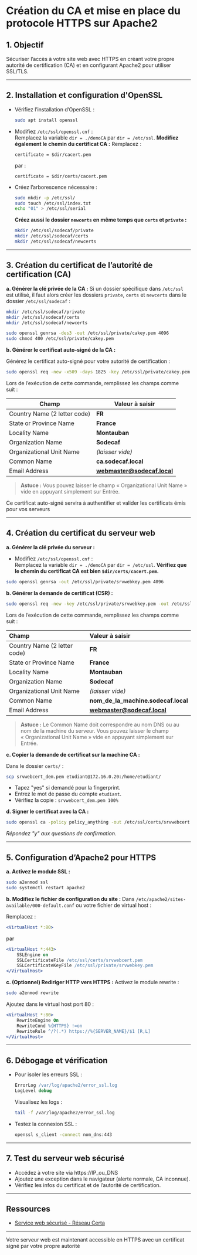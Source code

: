 # Création du CA et mise en place du protocole HTTPS sur Apache2

## 1. Objectif

Sécuriser l’accès à votre site web avec HTTPS en créant votre propre autorité de certification (CA) et en configurant Apache2 pour utiliser SSL/TLS.

---

## 2. Installation et configuration d'OpenSSL

- Vérifiez l’installation d’OpenSSL :
  ```bash
  sudo apt install openssl
  ```
- Modifiez `/etc/ssl/openssl.cnf` :  
  Remplacez la variable `dir = ./demoCA` par `dir = /etc/ssl`.
  **Modifiez également le chemin du certificat CA :**
  Remplacez :
  ```
  certificate = $dir/cacert.pem
  ```
  par :
  ```
  certificate = $dir/certs/cacert.pem
  ```

- Créez l’arborescence nécessaire :
  ```bash
  sudo mkdir -p /etc/ssl/
  sudo touch /etc/ssl/index.txt
  echo "01" > /etc/ssl/serial
  ```
  **Créez aussi le dossier `newcerts` en même temps que `certs` et `private` :**
  ```bash
  mkdir /etc/ssl/sodecaf/private
  mkdir /etc/ssl/sodecaf/certs
  mkdir /etc/ssl/sodecaf/newcerts
  ```

---

## 3. Création du certificat de l’autorité de certification (CA)

**a. Générer la clé privée de la CA :**
Si un dossier spécifique dans `/etc/ssl` est utilisé, il faut alors créer les dossiers `private`, `certs` et `newcerts` dans le dossier `/etc/ssl/sodecaf` :
```bash
mkdir /etc/ssl/sodecaf/private
mkdir /etc/ssl/sodecaf/certs
mkdir /etc/ssl/sodecaf/newcerts
```
```bash
sudo openssl genrsa -des3 -out /etc/ssl/private/cakey.pem 4096
sudo chmod 400 /etc/ssl/private/cakey.pem
```

**b. Générer le certificat auto-signé de la CA :**

Générez le certificat auto-signé pour votre autorité de certification :

```bash
sudo openssl req -new -x509 -days 1825 -key /etc/ssl/private/cakey.pem -out /etc/ssl/certs/cacert.pem
```

Lors de l’exécution de cette commande, remplissez les champs comme suit :

| Champ                        | Valeur à saisir           |
|------------------------------|---------------------------|
| Country Name (2 letter code) | **FR**                    |
| State or Province Name       | **France**                |
| Locality Name                | **Montauban**             |
| Organization Name            | **Sodecaf**               |
| Organizational Unit Name     | *(laisser vide)*          |
| Common Name                  | **ca.sodecaf.local**      |
| Email Address                | **webmaster@sodecaf.local** |

> **Astuce :** Vous pouvez laisser le champ « Organizational Unit Name » vide en appuyant simplement sur Entrée.

Ce certificat auto-signé servira à authentifier et valider les certificats émis pour vos serveurs

---

## 4. Création du certificat du serveur web

**a. Générer la clé privée du serveur :**

- Modifiez `/etc/ssl/openssl.cnf` :  
  Remplacez la variable `dir = ./demoCA` par `dir = /etc/ssl`.
  **Vérifiez que le chemin du certificat CA est bien `$dir/certs/cacert.pem`.**
  
```bash
sudo openssl genrsa -out /etc/ssl/private/srvwebkey.pem 4096
```

**b. Générer la demande de certificat (CSR) :**
```bash
sudo openssl req -new -key /etc/ssl/private/srvwebkey.pem -out /etc/ssl/srvwebcert_dem.pem
```
Lors de l’exécution de cette commande, remplissez les champs comme suit :

| Champ                        | Valeur à saisir                  |
|:-----------------------------|:---------------------------------|
| Country Name (2 letter code) | **FR**                           |
| State or Province Name       | **France**                       |
| Locality Name                | **Montauban**                    |
| Organization Name            | **Sodecaf**                      |
| Organizational Unit Name     | *(laisser vide)*                 |
| Common Name                  | **nom_de_la_machine.sodecaf.local** |
| Email Address                | **webmaster@sodecaf.local**      |

> **Astuce :** Le Common Name doit correspondre au nom DNS ou au nom de la machine du serveur. Vous pouvez laisser le champ « Organizational Unit Name » vide en appuyant simplement sur Entrée.

**c. Copier la demande de certificat sur la machine CA :**

Dans le dossier `certs/` :
```bash
scp srvwebcert_dem.pem etudiant@172.16.0.20:/home/etudiant/
```
- Tapez "yes" si demandé pour la fingerprint.
- Entrez le mot de passe du compte `etudiant`.
- Vérifiez la copie : `srvwebcert_dem.pem 100%`

**d. Signer le certificat avec la CA :**
```bash
sudo openssl ca -policy policy_anything -out /etc/ssl/certs/srvwebcert.pem -infiles /etc/ssl/srvwebcert_dem.pem
```
*Répondez "y" aux questions de confirmation.*

---

## 5. Configuration d’Apache2 pour HTTPS

**a. Activez le module SSL :**
```bash
sudo a2enmod ssl
sudo systemctl restart apache2
```

**b. Modifiez le fichier de configuration du site :**
Dans `/etc/apache2/sites-available/000-default.conf` ou votre fichier de virtual host :

Remplacez :
```apache
<VirtualHost *:80>
```
par
```apache
<VirtualHost *:443>
    SSLEngine on
    SSLCertificateFile /etc/ssl/certs/srvwebcert.pem
    SSLCertificateKeyFile /etc/ssl/private/srvwebkey.pem
</VirtualHost>
```

**c. (Optionnel) Rediriger HTTP vers HTTPS :**
Activez le module rewrite :
```bash
sudo a2enmod rewrite
```
Ajoutez dans le virtual host port 80 :
```apache
<VirtualHost *:80>
    RewriteEngine On
    RewriteCond %{HTTPS} !=on
    RewriteRule ^/?(.*) https://%{SERVER_NAME}/$1 [R,L]
</VirtualHost>
```

---

## 6. Débogage et vérification

- Pour isoler les erreurs SSL :
  ```apache
  ErrorLog /var/log/apache2/error_ssl.log
  LogLevel debug
  ```
  Visualisez les logs :
  ```bash
  tail -f /var/log/apache2/error_ssl.log
  ```

- Testez la connexion SSL :
  ```bash
  openssl s_client -connect nom_dns:443
  ```

---

## 7. Test du serveur web sécurisé

- Accédez à votre site via https://IP_ou_DNS
- Ajoutez une exception dans le navigateur (alerte normale, CA inconnue).
- Vérifiez les infos du certificat et de l’autorité de certification.

---

## Ressources

- [Service web sécurisé - Réseau Certa](https://www.reseaucerta.org/content/service-web-securise)

---

Votre serveur web est maintenant accessible en HTTPS avec un certificat signé par votre propre autorité